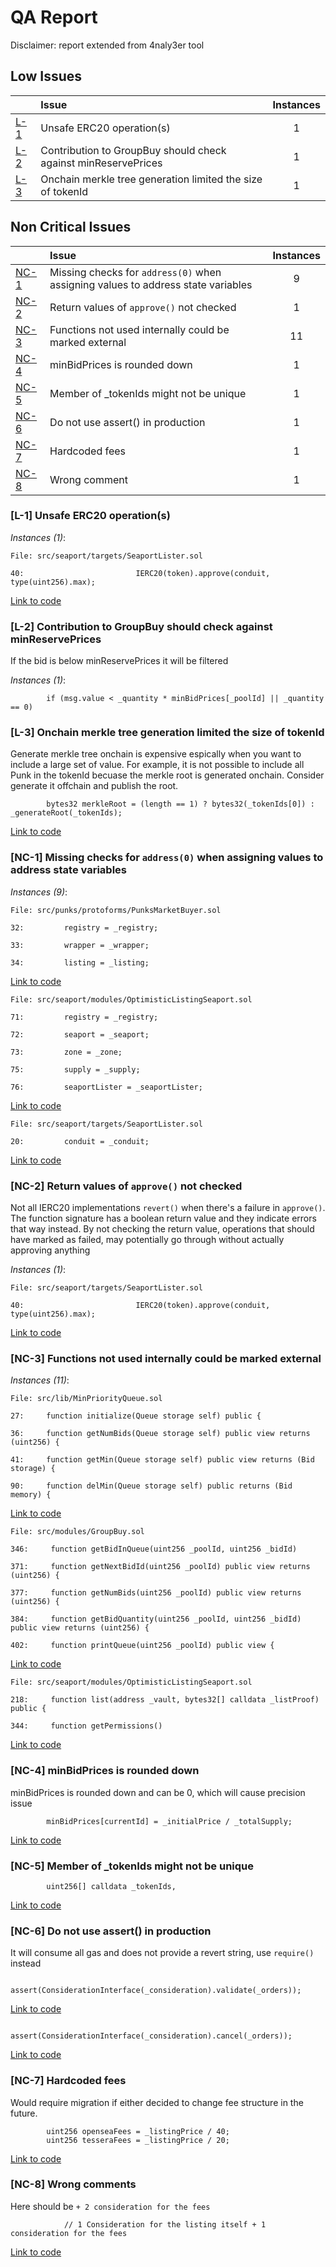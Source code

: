 # QA Report

Disclaimer: report extended from 4naly3er tool

## Low Issues

| |Issue|Instances|
|-|:-|:-:|
| [L-1](#L-1) | Unsafe ERC20 operation(s) | 1 |
| [L-2](#L-2) | Contribution to GroupBuy should check against minReservePrices | 1 |
| [L-3](#L-3) | Onchain merkle tree generation limited the size of tokenId | 1 |

## Non Critical Issues

| |Issue|Instances|
|-|:-|:-:|
| [NC-1](#NC-1) | Missing checks for `address(0)` when assigning values to address state variables | 9 |
| [NC-2](#NC-2) | Return values of `approve()` not checked | 1 |
| [NC-3](#NC-3) | Functions not used internally could be marked external | 11 |
| [NC-4](#NC-4) | minBidPrices is rounded down | 1 |
| [NC-5](#NC-5) | Member of _tokenIds might not be unique | 1 |
| [NC-6](#NC-6) | Do not use assert() in production | 1 |
| [NC-7](#NC-7) | Hardcoded fees | 1 |
| [NC-8](#NC-8) | Wrong comment | 1 |

### <a name="L-1"></a>[L-1] Unsafe ERC20 operation(s)

*Instances (1)*:
```solidity
File: src/seaport/targets/SeaportLister.sol

40:                         IERC20(token).approve(conduit, type(uint256).max);

```
[Link to code](https://github.com/code-423n4/2022-12-tessera/blob/f37a11407da2af844bbfe868e1422e3665a5f8e4/src/seaport/targets/SeaportLister.sol)

### <a name="L-2"></a>[L-2] Contribution to GroupBuy should check against minReservePrices

If the bid is below minReservePrices it will be filtered

*Instances (1)*:
```solidity
        if (msg.value < _quantity * minBidPrices[_poolId] || _quantity == 0)
```

### <a name="L-3"></a>[L-3] Onchain merkle tree generation limited the size of tokenId

Generate merkle tree onchain is expensive espically when you want to include a large set of value. For example, it is not possible to include all Punk in the tokenId becuase the merkle root is generated onchain. Consider generate it offchain and publish the root.

```solidity
        bytes32 merkleRoot = (length == 1) ? bytes32(_tokenIds[0]) : _generateRoot(_tokenIds);
```
[Link to code](https://github.com/code-423n4/2022-12-tessera/blob/f37a11407da2af844bbfe868e1422e3665a5f8e4/src/modules/GroupBuy.sol#L71)

### <a name="NC-1"></a>[NC-1] Missing checks for `address(0)` when assigning values to address state variables

*Instances (9)*:
```solidity
File: src/punks/protoforms/PunksMarketBuyer.sol

32:         registry = _registry;

33:         wrapper = _wrapper;

34:         listing = _listing;

```
[Link to code](https://github.com/code-423n4/2022-12-tessera/blob/f37a11407da2af844bbfe868e1422e3665a5f8e4/src/punks/protoforms/PunksMarketBuyer.sol)

```solidity
File: src/seaport/modules/OptimisticListingSeaport.sol

71:         registry = _registry;

72:         seaport = _seaport;

73:         zone = _zone;

75:         supply = _supply;

76:         seaportLister = _seaportLister;

```
[Link to code](https://github.com/code-423n4/2022-12-tessera/blob/f37a11407da2af844bbfe868e1422e3665a5f8e4/src/seaport/modules/OptimisticListingSeaport.sol)

```solidity
File: src/seaport/targets/SeaportLister.sol

20:         conduit = _conduit;

```
[Link to code](https://github.com/code-423n4/2022-12-tessera/blob/f37a11407da2af844bbfe868e1422e3665a5f8e4/src/seaport/targets/SeaportLister.sol)

### <a name="NC-2"></a>[NC-2] Return values of `approve()` not checked
Not all IERC20 implementations `revert()` when there's a failure in `approve()`. The function signature has a boolean return value and they indicate errors that way instead. By not checking the return value, operations that should have marked as failed, may potentially go through without actually approving anything

*Instances (1)*:
```solidity
File: src/seaport/targets/SeaportLister.sol

40:                         IERC20(token).approve(conduit, type(uint256).max);

```
[Link to code](https://github.com/code-423n4/2022-12-tessera/blob/f37a11407da2af844bbfe868e1422e3665a5f8e4/src/seaport/targets/SeaportLister.sol)

### <a name="NC-3"></a>[NC-3] Functions not used internally could be marked external

*Instances (11)*:
```solidity
File: src/lib/MinPriorityQueue.sol

27:     function initialize(Queue storage self) public {

36:     function getNumBids(Queue storage self) public view returns (uint256) {

41:     function getMin(Queue storage self) public view returns (Bid storage) {

90:     function delMin(Queue storage self) public returns (Bid memory) {

```
[Link to code](https://github.com/code-423n4/2022-12-tessera/blob/f37a11407da2af844bbfe868e1422e3665a5f8e4/src/lib/MinPriorityQueue.sol)

```solidity
File: src/modules/GroupBuy.sol

346:     function getBidInQueue(uint256 _poolId, uint256 _bidId)

371:     function getNextBidId(uint256 _poolId) public view returns (uint256) {

377:     function getNumBids(uint256 _poolId) public view returns (uint256) {

384:     function getBidQuantity(uint256 _poolId, uint256 _bidId) public view returns (uint256) {

402:     function printQueue(uint256 _poolId) public view {

```
[Link to code](https://github.com/code-423n4/2022-12-tessera/blob/f37a11407da2af844bbfe868e1422e3665a5f8e4/src/modules/GroupBuy.sol)

```solidity
File: src/seaport/modules/OptimisticListingSeaport.sol

218:     function list(address _vault, bytes32[] calldata _listProof) public {

344:     function getPermissions()

```
[Link to code](https://github.com/code-423n4/2022-12-tessera/blob/f37a11407da2af844bbfe868e1422e3665a5f8e4/src/seaport/modules/OptimisticListingSeaport.sol)

### <a name="NC-4"></a>[NC-4] minBidPrices is rounded down

minBidPrices is rounded down and can be 0, which will cause precision issue

```solidity
        minBidPrices[currentId] = _initialPrice / _totalSupply;
```
[Link to code](https://github.com/code-423n4/2022-12-tessera/blob/f37a11407da2af844bbfe868e1422e3665a5f8e4/src/modules/GroupBuy.sol#L83)

### <a name="NC-5"></a>[NC-5] Member of _tokenIds might not be unique

```solidity
        uint256[] calldata _tokenIds,
```
[Link to code](https://github.com/code-423n4/2022-12-tessera/blob/f37a11407da2af844bbfe868e1422e3665a5f8e4/src/modules/GroupBuy.sol#L59)

### <a name="NC-6"></a>[NC-6] Do not use assert() in production

It will consume all gas and does not provide a revert string, use `require()` instead

```solidity
        assert(ConsiderationInterface(_consideration).validate(_orders));
```
[Link to code](https://github.com/code-423n4/2022-12-tessera/blob/f37a11407da2af844bbfe868e1422e3665a5f8e4/src/seaport/targets/SeaportLister.sol#L45)

```solidity
        assert(ConsiderationInterface(_consideration).cancel(_orders));
```
[Link to code](https://github.com/code-423n4/2022-12-tessera/blob/f37a11407da2af844bbfe868e1422e3665a5f8e4/src/seaport/targets/SeaportLister.sol#L52)

### <a name="NC-7"></a>[NC-7] Hardcoded fees

Would require migration if either decided to change fee structure in the future.

```solidity
        uint256 openseaFees = _listingPrice / 40;
        uint256 tesseraFees = _listingPrice / 20;
```
[Link to code](https://github.com/code-423n4/2022-12-tessera/blob/f37a11407da2af844bbfe868e1422e3665a5f8e4/src/seaport/modules/OptimisticListingSeaport.sol#L395-L396)

### <a name="NC-8"></a>[NC-8] Wrong comments

Here should be `+ 2 consideration for the fees`

```solidity
            // 1 Consideration for the listing itself + 1 consideration for the fees
```
[Link to code](https://github.com/code-423n4/2022-12-tessera/blob/f37a11407da2af844bbfe868e1422e3665a5f8e4/src/seaport/modules/OptimisticListingSeaport.sol#L384)
